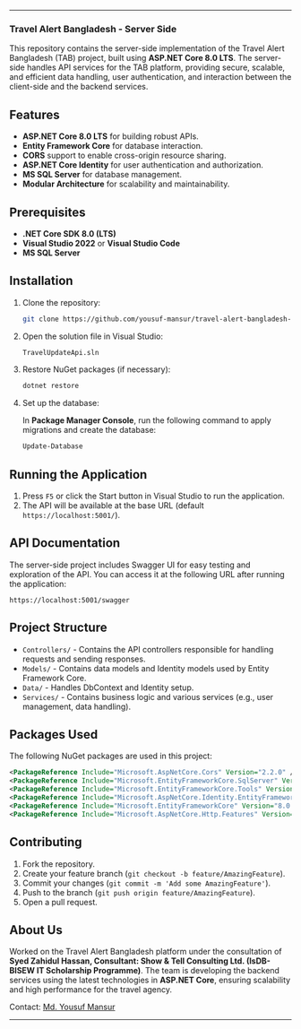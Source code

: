 
---

### Travel Alert Bangladesh - Server Side

This repository contains the server-side implementation of the Travel Alert Bangladesh (TAB) project, built using **ASP.NET Core 8.0 LTS**. The server-side handles API services for the TAB platform, providing secure, scalable, and efficient data handling, user authentication, and interaction between the client-side and the backend services.

## Features

- **ASP.NET Core 8.0 LTS** for building robust APIs.
- **Entity Framework Core** for database interaction.
- **CORS** support to enable cross-origin resource sharing.
- **ASP.NET Core Identity** for user authentication and authorization.
- **MS SQL Server** for database management.
- **Modular Architecture** for scalability and maintainability.

## Prerequisites

- **.NET Core SDK 8.0 (LTS)**
- **Visual Studio 2022** or **Visual Studio Code**
- **MS SQL Server**

## Installation

1. Clone the repository:

   ```bash
   git clone https://github.com/yousuf-mansur/travel-alert-bangladesh-server-side.git
   ```

2. Open the solution file in Visual Studio:

   ```bash
   TravelUpdateApi.sln
   ```

3. Restore NuGet packages (if necessary):

   ```bash
   dotnet restore
   ```

4. Set up the database:

   In **Package Manager Console**, run the following command to apply migrations and create the database:

   ```bash
   Update-Database
   ```

## Running the Application

1. Press `F5` or click the Start button in Visual Studio to run the application.
2. The API will be available at the base URL (default `https://localhost:5001/`).

## API Documentation

The server-side project includes Swagger UI for easy testing and exploration of the API. You can access it at the following URL after running the application:

```url
https://localhost:5001/swagger
```

## Project Structure

- `Controllers/` - Contains the API controllers responsible for handling requests and sending responses.
- `Models/` - Contains data models and Identity models used by Entity Framework Core.
- `Data/` - Handles DbContext and Identity setup.
- `Services/` - Contains business logic and various services (e.g., user management, data handling).
  
## Packages Used

The following NuGet packages are used in this project:

```xml
<PackageReference Include="Microsoft.AspNetCore.Cors" Version="2.2.0" />
<PackageReference Include="Microsoft.EntityFrameworkCore.SqlServer" Version="8.0.10" />
<PackageReference Include="Microsoft.EntityFrameworkCore.Tools" Version="8.0.10" />
<PackageReference Include="Microsoft.AspNetCore.Identity.EntityFrameworkCore" Version="8.0.10" />
<PackageReference Include="Microsoft.EntityFrameworkCore" Version="8.0.10" />
<PackageReference Include="Microsoft.AspNetCore.Http.Features" Version="5.0.17" />
```

## Contributing

1. Fork the repository.
2. Create your feature branch (`git checkout -b feature/AmazingFeature`).
3. Commit your changes (`git commit -m 'Add some AmazingFeature'`).
4. Push to the branch (`git push origin feature/AmazingFeature`).
5. Open a pull request.

## About Us

Worked on the Travel Alert Bangladesh platform under the consultation of **Syed Zahidul Hassan, Consultant: Show & Tell Consulting Ltd.
(IsDB-BISEW IT Scholarship Programme)**. The team is developing the backend services using the latest technologies in **ASP.NET Core**, ensuring scalability and high performance for the travel agency.

Contact: [Md. Yousuf Mansur](mailto:mansurmdyousuf@gmail.com)

---

